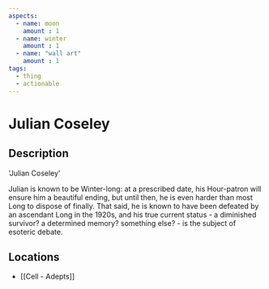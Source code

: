 ```yaml
---
aspects: 
  - name: moon
    amount : 1
  - name: winter
    amount : 1
  - name: "wall art"
    amount : 1
tags:
  - thing
  - actionable
---
```


# Julian Coseley

## Description
'Julian Coseley'

Julian is known to be Winter-long: at a prescribed date, his Hour-patron will ensure him a beautiful ending, but until then, he is even harder than most Long to dispose of finally. That said, he is known to have been defeated by an ascendant Long in the 1920s, and his true current status - a diminished survivor? a determined memory? something else? - is the subject of esoteric debate.
## Locations
- [[Cell - Adepts]]